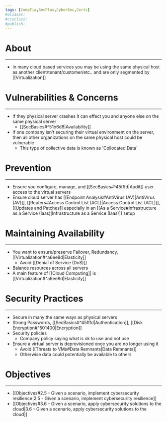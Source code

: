 ```yaml
---
tags: [CompTia,SecPlus,CyberSec,Certs]
#aliases:
#cssclass:
#publish:
---
```


# About
---
- In many cloud based services you may be using the same physical host as another client/tenant/customer/etc.. and are only segmented by [[Virtualization]]

# Vulnerabilities & Concerns
---
- If they physical server crashes it can effect you and anyone else on the same physical server
	- [[SecBasics#^51b6d8|Availability]]
- If one company isn't securing their virtual environment on the server, then all other organizations on the same physical host could be vulnerable
	- This type of collective data is known as 'Collocated Data'

# Prevention
---
- Ensure you configure, manage, and [[SecBasics#^45fffd|Audit]] user access to the virtual servers
- Ensure cloud server has [[Endpoint Analysis#AntiVirus (AV)|AntiVirus (AV)]], [[Routers#Access Control List (ACL)|Access Control List (ACL)]], [[Updates and Patches]] especially in an [[As a Service#Infrastructure as a Service (Iaas)|Infrastructure as a Service (Iaas)]] setup

# Maintaining Availability
---
- You want to ensure/preserve Failover, Redundancy, [[Virtualization#^a6ee8d|Elasticity]]
	- Avoid [[Denial of Service (DoS)]]
- Balance resources across all servers
- A main feature of [[Cloud Computing]] is [[Virtualization#^a6ee8d|Elasticity]]

# Security Practices
---
- Secure in many the same ways as physical servers
- Strong Passwords, [[SecBasics#^45fffd|Authentication]], [[Disk Encryption#^501400|Encryption]]
- Security policies
	- Company policy saying what is ok to use and not use
- Ensure a virtual server is deprovisioned once you are no longer using it
	- Avoid [[Threats to VMs#Data Remnants|Data Remnants]]
	- Otherwise data could potentially be available to others

# Objectives
---
- [[Objectives#2.5 - Given a scenario, implement cybersecurity resilience|2.5 - Given a scenario, implement cybersecurity resilience]]
- [[Objectives#3.6 - Given a scenario, apply cybersecurity solutions to the cloud|3.6 - Given a scenario, apply cybersecurity solutions to the cloud]]